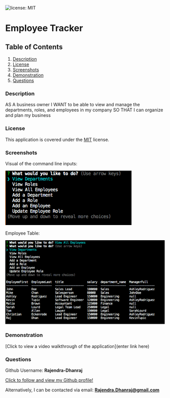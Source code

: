![license: MIT](https://img.shields.io/badge/License-MIT-yellow.svg)

# **Employee Tracker**

## Table of Contents

1. [Description](#description)
2. [License](#license)
3. [Screenshots](#screenshots)
4. [Demonstration](#demonstration)
5. [Questions](#questions)

### Description

AS A business owner
I WANT to be able to view and manage the departments, roles, and employees in my company
SO THAT I can organize and plan my business

### License

This application is covered under the [MIT](https://opensource.org/licenses/MIT) license.

### Screenshots

Visual of the command line inputs:

![Screenshot1](./images/screenshot1.png)

Employee Table:

![Screenshot2](./images/screenshot2.png)

### Demonstration

[Click to view a video walkthrough of the application](enter link here)

### Questions

Github Username: **Rajendra-Dhanraj**

[Click to follow and view my Github profile!](https://github.com/Rajendra-Dhanraj)

Alternatively, I can be contacted via email: **Rajendra.Dhanraj@gmail.com**
